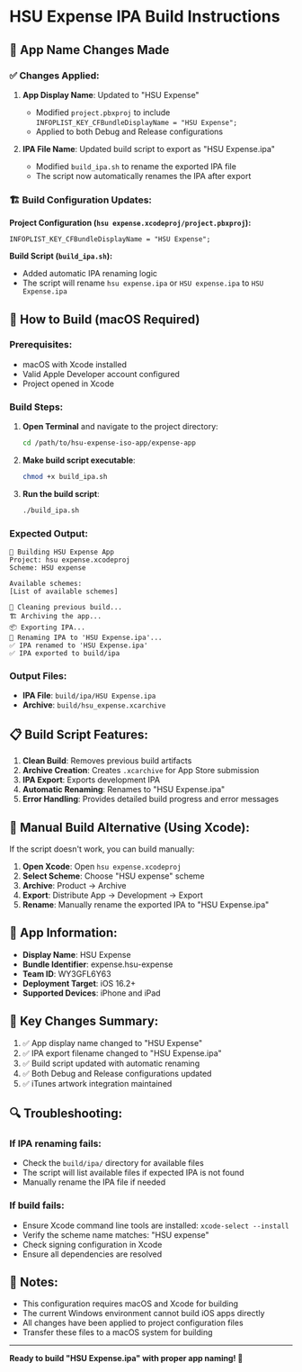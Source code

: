 # HSU Expense IPA Build Instructions

## 📱 App Name Changes Made

### ✅ Changes Applied:
1. **App Display Name**: Updated to "HSU Expense"
   - Modified `project.pbxproj` to include `INFOPLIST_KEY_CFBundleDisplayName = "HSU Expense";`
   - Applied to both Debug and Release configurations
   
2. **IPA File Name**: Updated build script to export as "HSU Expense.ipa"
   - Modified `build_ipa.sh` to rename the exported IPA file
   - The script now automatically renames the IPA after export

### 🏗️ Build Configuration Updates:

**Project Configuration (`hsu expense.xcodeproj/project.pbxproj`):**
```
INFOPLIST_KEY_CFBundleDisplayName = "HSU Expense";
```

**Build Script (`build_ipa.sh`):**
- Added automatic IPA renaming logic
- The script will rename `hsu expense.ipa` or `HSU expense.ipa` to `HSU Expense.ipa`

## 🚀 How to Build (macOS Required)

### Prerequisites:
- macOS with Xcode installed
- Valid Apple Developer account configured
- Project opened in Xcode

### Build Steps:

1. **Open Terminal** and navigate to the project directory:
   ```bash
   cd /path/to/hsu-expense-iso-app/expense-app
   ```

2. **Make build script executable**:
   ```bash
   chmod +x build_ipa.sh
   ```

3. **Run the build script**:
   ```bash
   ./build_ipa.sh
   ```

### Expected Output:
```
📱 Building HSU Expense App
Project: hsu expense.xcodeproj
Scheme: HSU expense

Available schemes:
[List of available schemes]

🧹 Cleaning previous build...
🏗️ Archiving the app...
📦 Exporting IPA...
📝 Renaming IPA to 'HSU Expense.ipa'...
✅ IPA renamed to 'HSU Expense.ipa'
✅ IPA exported to build/ipa
```

### Output Files:
- **IPA File**: `build/ipa/HSU Expense.ipa`
- **Archive**: `build/hsu_expense.xcarchive`

## 📋 Build Script Features:

1. **Clean Build**: Removes previous build artifacts
2. **Archive Creation**: Creates `.xcarchive` for App Store submission
3. **IPA Export**: Exports development IPA
4. **Automatic Renaming**: Renames to "HSU Expense.ipa"
5. **Error Handling**: Provides detailed build progress and error messages

## 🔧 Manual Build Alternative (Using Xcode):

If the script doesn't work, you can build manually:

1. **Open Xcode**: Open `hsu expense.xcodeproj`
2. **Select Scheme**: Choose "HSU expense" scheme
3. **Archive**: Product → Archive
4. **Export**: Distribute App → Development → Export
5. **Rename**: Manually rename the exported IPA to "HSU Expense.ipa"

## 📱 App Information:

- **Display Name**: HSU Expense
- **Bundle Identifier**: expense.hsu-expense
- **Team ID**: WY3GFL6Y63
- **Deployment Target**: iOS 16.2+
- **Supported Devices**: iPhone and iPad

## 🎯 Key Changes Summary:

1. ✅ App display name changed to "HSU Expense"
2. ✅ IPA export filename changed to "HSU Expense.ipa"
3. ✅ Build script updated with automatic renaming
4. ✅ Both Debug and Release configurations updated
5. ✅ iTunes artwork integration maintained

## 🔍 Troubleshooting:

### If IPA renaming fails:
- Check the `build/ipa/` directory for available files
- The script will list available files if expected IPA is not found
- Manually rename the IPA file if needed

### If build fails:
- Ensure Xcode command line tools are installed: `xcode-select --install`
- Verify the scheme name matches: "HSU expense"
- Check signing configuration in Xcode
- Ensure all dependencies are resolved

## 📝 Notes:

- This configuration requires macOS and Xcode for building
- The current Windows environment cannot build iOS apps directly
- All changes have been applied to project configuration files
- Transfer these files to a macOS system for building

---

**Ready to build "HSU Expense.ipa" with proper app naming! 🚀**
